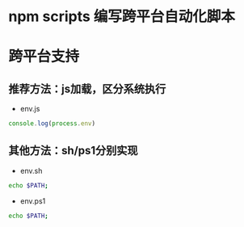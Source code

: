 # npm scripts 编写跨平台自动化脚本

# 跨平台支持

## 推荐方法：js加载，区分系统执行

- env.js

``` js
console.log(process.env)
```

## 其他方法：sh/ps1分别实现
- env.sh

``` sh
echo $PATH;
```

- env.ps1

``` sh
echo $PATH;
```